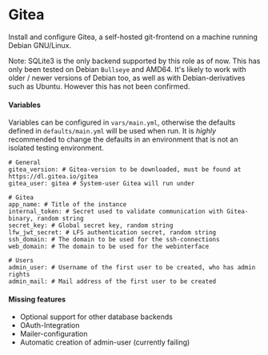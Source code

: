 # Gitea

Install and configure Gitea, a self-hosted git-frontend on a machine running
Debian GNU/Linux.

Note: SQLite3 is the only backend supported by this role as of now. This has
only been tested on Debian `Bullseye` and AMD64. It's likely to work with older
/ newer versions of Debian too, as well as with Debian-derivatives such as
Ubuntu. However this has not been confirmed.

#### Variables

Variables can be configured in `vars/main.yml`, otherwise the defaults defined
in `defaults/main.yml` will be used when run. It is *highly* recommended to
change the defaults in an environment that is not an isolated testing
environment.

```
# General
gitea_version: # Gitea-version to be downloaded, must be found at https://dl.gitea.io/gitea
gitea_user: gitea # System-user Gitea will run under

# Gitea
app_name: # Title of the instance
internal_token: # Secret used to validate communication with Gitea-binary, random string
secret_key: # Global secret key, random string
lfw_jwt_secret: # LFS authentication secret, random string
ssh_domain: # The domain to be used for the ssh-connections
web_domain: # The domain to be used for the webinterface

# Users
admin_user: # Username of the first user to be created, who has admin rights
admin_mail: # Mail address of the first user to be created
```

#### Missing features

* Optional support for other database backends
* OAuth-Integration
* Mailer-configuration
* Automatic creation of admin-user (currently failing)
